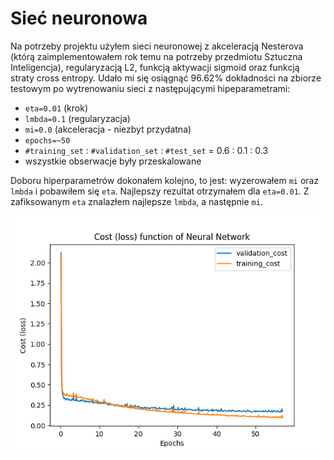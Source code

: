 
# Sieć neuronowa


Na potrzeby projektu użyłem sieci neuronowej z akceleracją Nesterova (którą zaimplementowałem rok temu na potrzeby przedmiotu Sztuczna Inteligencja), regularyzacją L2, funkcją aktywacji sigmoid oraz funkcją straty cross entropy. Udało mi się osiągnąć 96.62% dokładności na zbiorze testowym po wytrenowaniu sieci z następującymi hipeparametrami:
 - `eta=0.01` (krok)
 - `lmbda=0.1` (regularyzacja)
 - `mi=0.0` (akceleracja - niezbyt przydatna)
 - `epochs=~50`
 - `#training_set` : `#validation_set` : `#test_set` = 0.6 : 0.1 : 0.3
 - wszystkie obserwacje były przeskalowane

Doboru hiperparametrów dokonałem kolejno, to jest: wyzerowałem `mi` oraz `lmbda` i pobawiłem się `eta`. Najlepszy rezultat otrzymałem dla `eta=0.01`. Z zafiksowanym `eta` znalazłem najlepsze `lmbda`, a następnie `mi`. 

![](graphs/neural_57_0.01_0.1_0.0.png)